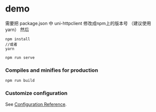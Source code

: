 # demo

需要把 package.json 中 uni-httpclient 修改成npm上的版本号 （建议使用 yarn）
然后
```
npm install
//或者
yarn
```

```
npm run serve
```

### Compiles and minifies for production
```
npm run build
```

### Customize configuration
See [Configuration Reference](https://cli.vuejs.org/config/).
